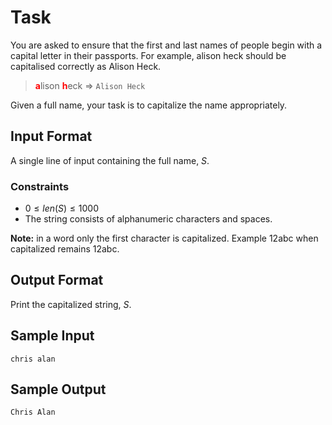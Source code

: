 
# Task

You are asked to ensure that the first and last names of people begin with a capital letter in their passports. For example, alison heck should be capitalised correctly as Alison Heck.

> <b style="color:red">a</b>lison <b style="color:red">h</b>eck $\Rightarrow$ `Alison Heck`

Given a full name, your task is to capitalize the name appropriately.

## Input Format

A single line of input containing the full name, $S$.

### Constraints

- $0 \le len(S) \le 1000$
- The string consists of alphanumeric characters and spaces.

**Note:** in a word only the first character is capitalized. Example 12abc when capitalized remains 12abc.

## Output Format

Print the capitalized string, $S$.

## Sample Input

```
chris alan
```

## Sample Output

```
Chris Alan
```
